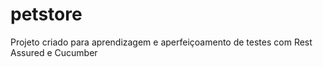 # petstore
Projeto criado para aprendizagem e aperfeiçoamento de testes com Rest Assured e Cucumber
